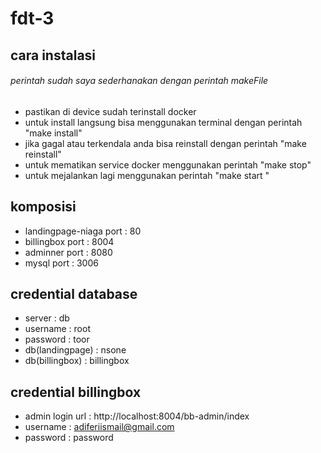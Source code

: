 # fdt-3

## cara instalasi ##
###### perintah sudah saya sederhanakan dengan perintah makeFile
- pastikan di device sudah terinstall docker 
- untuk install langsung bisa menggunakan terminal dengan perintah "make install"
- jika gagal atau terkendala anda bisa reinstall dengan perintah  "make reinstall"
- untuk mematikan service docker menggunakan perintah "make stop"
- untuk mejalankan lagi menggunakan perintah "make start " 


## komposisi ##
- landingpage-niaga port : 80
- billingbox        port : 8004
- adminner          port : 8080
- mysql             port : 3006


## credential database ##
- server   : db
- username : root
- password : toor
- db(landingpage) : nsone
- db(billingbox)  : billingbox

## credential billingbox ##
- admin login url : http://localhost:8004/bb-admin/index
- username        : adiferiismail@gmail.com
- password        : password

